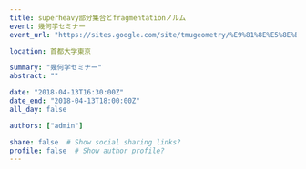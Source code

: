 ```yaml
---
title: superheavy部分集合とfragmentationノルム
event: 幾何学セミナー
event_url: "https://sites.google.com/site/tmugeometry/%E9%81%8E%E5%8E%BB%E3%81%AE%E3%82%BB%E3%83%9F%E3%83%8A%E3%83%BC/2018%E5%B9%B4%E5%BA%A6?authuser=0"

location: 首都大学東京

summary: "幾何学セミナー"
abstract: ""

date: "2018-04-13T16:30:00Z"
date_end: "2018-04-13T18:00:00Z"
all_day: false

authors: ["admin"]

share: false  # Show social sharing links?
profile: false  # Show author profile?
---
```

